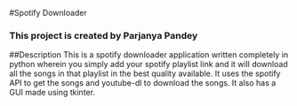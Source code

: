 #Spotify Downloader
### This project is created by Parjanya Pandey
##Description
This is a spotify downloader application written completely in python wherein you simply add your spotify playlist link and it will download all the songs in that playlist in the best quality available. It uses the spotify API to get the songs and youtube-dl to download the songs. It also has a GUI made using tkinter.
